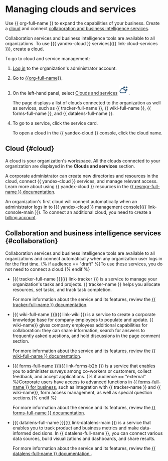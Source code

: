 # Managing clouds and services

Use {{ org-full-name }} to expand the capabilities of your business. Create a [cloud](#cloud) and connect [collaboration and business intelligence services](#collaboration).

Collaboration services and business intelligence tools are available to all organizations. To use [{{ yandex-cloud }} services]({{ link-cloud-services }}), create a cloud.

To go to cloud and service management:

1. [Log in]({{link-passport}}) to the organization's administrator account.

1. Go to [{{org-full-name}}]({{link-org-main}}).

1. On the left-hand panel, select [Clouds and services]({{link-org-services}}) ![icon-services](../_assets/organization/icon-services.png).

   The page displays a list of clouds connected to the organization as well as services, such as {{ tracker-full-name }}, {{ wiki-full-name }}, {{ forms-full-name }}, and {{ datalens-full-name }}.

1. To go to a service, click the service card.

   To open a cloud in the {{ yandex-cloud }} console, click the cloud name.

## Cloud {#cloud}

A cloud is your organization's workspace. All the clouds connected to your organization are displayed in the **Clouds and services** section.

A corporate administrator can create new directories and resources in the cloud, connect {{ yandex-cloud }} services, and manage relevant access. Learn more about using {{ yandex-cloud }} resources in the [{{ resmgr-full-name }} documentation](../resource-manager/concepts/resources-hierarchy.md).

An organization's first cloud will connect automatically when an administrator logs in to [{{ yandex-cloud }} management console]({{ link-console-main }}). To connect an additional cloud, you need to create a [billing account](../billing/quickstart/).

## Collaboration and business intelligence services {#collaboration}

Collaboration services and business intelligence tools are available to all organizations and connect automatically when any organization user logs in for the first time. {% if audience == "draft" %}To use these services, you do not need to connect a cloud.{% endif %}

* [{{ tracker-full-name }}]({{ link-tracker }}) is a service to manage your organization's tasks and projects. {{ tracker-name }} helps you allocate resources, set tasks, and track task completion.

    For more information about the service and its features, review the [{{ tracker-full-name }} documentation](../tracker/).

* [{{ wiki-full-name }}]({{ link-wiki }}) is a service to create a corporate knowledge base for company employees to populate and update. {{ wiki-name}} gives company employees additional capabilities for collaboration: they can share information, search for answers to frequently asked questions, and hold discussions in the page comment section.

    For more information about the service and its features, review the [{{ wiki-full-name }} documentation](../wiki/).

* [{{ forms-full-name }}]({{ link-forms-b2b }}) is a service that enables you to administer surveys among co-workers or customers, collect feedback, and accept applications. {% if audience == "external" %}Corporate users have access to advanced functions in [{{ forms-full-name }} for business](../forms/forms-for-org.md), such as integration with {{ tracker-name }} and {{ wiki-name}}, form access management, as well as special question sections.{% endif %}

    For more information about the service and its features, review the [{{ forms-full-name }} documentation](../forms/).

* [{{ datalens-full-name }}]({{ link-datalens-main }}) is a service that enables you to track product and business metrics and make data-informed decisions. In {{ datalens-full-name }}, you can connect various data sources, build visualizations and dashboards, and share results.

    For more information about the service and its features, review the [{{ datalens-full-name }} documentation ](../datalens/).

